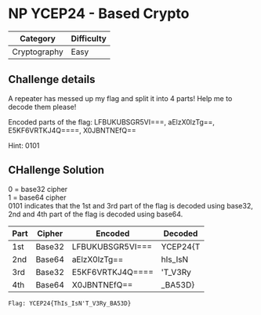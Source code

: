 # NP YCEP24 - Based Crypto

| Category | Difficulty |
| --- | --- |
| Cryptography | Easy

## Challenge details
A repeater has messed up my flag and split it into 4 parts! Help me to decode them please!

Encoded parts of the flag: LFBUKUBSGR5VI===, aElzX0lzTg==, E5KF6VRTKJ4Q====, X0JBNTNEfQ==

Hint: 0101

## CHallenge Solution
0 = base32 cipher<br>
1 = base64 cipher<br>
0101 indicates that the 1st and 3rd part of the flag is decoded using base32, 2nd and 4th part of the flag is decoded using base64.

| Part | Cipher | Encoded | Decoded  |
| --- | --- | --- | --- |
| 1st | Base32 | LFBUKUBSGR5VI=== | YCEP24{T |
| 2nd | Base64 | aElzX0lzTg== | hIs_IsN |
| 3rd | Base32 | E5KF6VRTKJ4Q==== | 'T_V3Ry |
| 4th | Base64 | X0JBNTNEfQ== | _BA53D} |

`Flag: YCEP24{ThIs_IsN'T_V3Ry_BA53D}`
